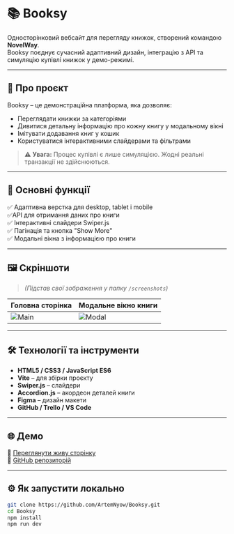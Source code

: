 # 📚 Booksy

Односторінковий вебсайт для перегляду книжок, створений командою **NovelWay**.  
Booksy поєднує сучасний адаптивний дизайн, інтеграцію з API та симуляцію купівлі книжок у демо-режимі.


---

## 🚀 Про проєкт

Booksy – це демонстраційна платформа, яка дозволяє:

- Переглядати книжки за категоріями
- Дивитися детальну інформацію про кожну книгу у модальному вікні
- Імітувати додавання книг у кошик
- Користуватися інтерактивними слайдерами та фільтрами

> ⚠️ **Увага:** Процес купівлі є лише симуляцією. Жодні реальні транзакції не здійснюються.

---

## 🎯 Основні функції

✅ Адаптивна верстка для desktop, tablet і mobile  
✅API для отримання даних про книги  
✅ Інтерактивні слайдери Swiper.js  
✅ Пагінація та кнопка "Show More"  
✅ Модальні вікна з інформацією про книги

---

## 🖼️ Скріншоти

> *(Підстав свої зображення у папку `/screenshots`)*

| Головна сторінка                    | Модальне вікно книги                 |
|-------------------------------------|--------------------------------------|
| ![Main](./screenshots/main.png)     | ![Modal](./screenshots/modal.png)    |

---

## 🛠️ Технології та інструменти

- **HTML5 / CSS3 / JavaScript ES6**
- **Vite** – для збірки проєкту
- **Swiper.js** – слайдери
- **Accordion.js** – акордеон деталей книги
- **Figma** – дизайн макети
- **GitHub / Trello / VS Code**

---

## 🌐 Демо

🔗 [Переглянути живу сторінку](https://artemnyow.github.io/Booksy/)  
🔗 [GitHub репозиторій](https://github.com/ArtemNyow/Booksy)

---

## ⚙️ Як запустити локально

```bash
git clone https://github.com/ArtemNyow/Booksy.git
cd Booksy
npm install
npm run dev
